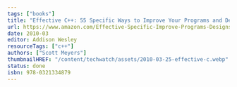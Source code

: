 ```yaml
---
tags: ["books"]
title: "Effective C++: 55 Specific Ways to Improve Your Programs and Designs"
url: https://www.amazon.com/Effective-Specific-Improve-Programs-Designs/dp/0321334876
date: 2010-03
editor: Addison Wesley
resourceTags: ["c++"]
authors: ["Scott Meyers"]
thumbnailHREF: "/content/techwatch/assets/2010-03-25-effective-c.webp"
status: done
isbn: 978-0321334879
---
```

